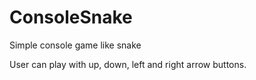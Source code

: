 # ConsoleSnake
Simple console game like snake

User can play with up, down, left and right arrow buttons.
